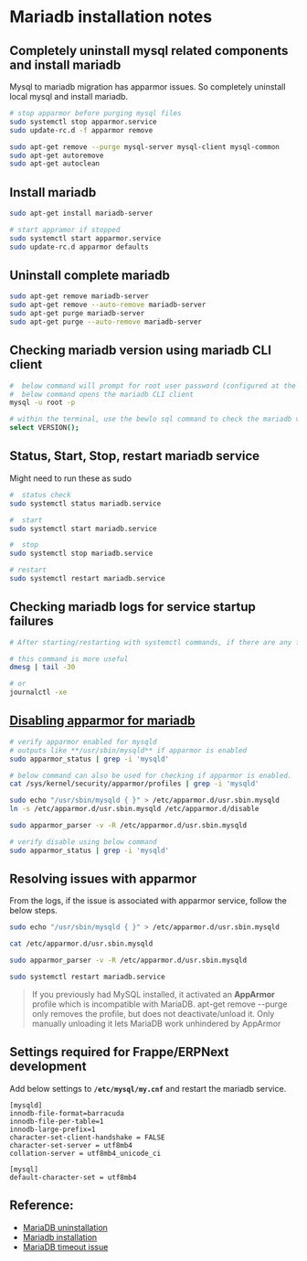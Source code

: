 # Mariadb installation notes

## Completely uninstall mysql related components and install mariadb
Mysql to mariadb migration has apparmor issues. So completely uninstall local mysql and install mariadb.
```Bash
# stop apparmor before purging mysql files
sudo systemctl stop apparmor.service
sudo update-rc.d -f apparmor remove

sudo apt-get remove --purge mysql-server mysql-client mysql-common
sudo apt-get autoremove
sudo apt-get autoclean
```

## Install mariadb
```Bash
sudo apt-get install mariadb-server

# start appramor if stopped
sudo systemctl start apparmor.service
sudo update-rc.d apparmor defaults
```

## Uninstall complete mariadb 
```Bash
sudo apt-get remove mariadb-server
sudo apt-get remove --auto-remove mariadb-server
sudo apt-get purge mariadb-server
sudo apt-get purge --auto-remove mariadb-server
```

## Checking mariadb version using mariadb CLI client
```Bash
#  below command will prompt for root user password (configured at the time of installation)
#  below command opens the mariadb CLI client
mysql -u root -p

# within the terminal, use the bewlo sql command to check the mariadb version.
select VERSION();
```

## Status, Start, Stop, restart mariadb service
Might need to run these as sudo
```Bash
#  status check
sudo systemctl status mariadb.service

#  start
sudo systemctl start mariadb.service

#  stop
sudo systemctl stop mariadb.service

# restart
sudo systemctl restart mariadb.service
```

## Checking mariadb logs for service startup failures
```Bash
# After starting/restarting with systemctl commands, if there are any failures, to look at the logs issue any of the below commands

# this command is more useful
dmesg | tail -30

# or 
journalctl -xe
```

## [Disabling apparmor for mariadb](https://www.cyberciti.biz/faq/ubuntu-linux-howto-disable-apparmor-commands/)
```Bash
# verify apparmor enabled for mysqld
# outputs like **/usr/sbin/mysqld** if apparmor is enabled
sudo apparmor_status | grep -i 'mysqld'

# below command can also be used for checking if apparmor is enabled.
cat /sys/kernel/security/apparmor/profiles | grep -i 'mysqld'

sudo echo "/usr/sbin/mysqld { }" > /etc/apparmor.d/usr.sbin.mysqld
ln -s /etc/apparmor.d/usr.sbin.mysqld /etc/apparmor.d/disable

sudo apparmor_parser -v -R /etc/apparmor.d/usr.sbin.mysqld

# verify disable using below command
sudo apparmor_status | grep -i 'mysqld'
```



## Resolving issues with apparmor
From the logs, if the issue is associated with apparmor service, follow the below steps.
```Bash
sudo echo "/usr/sbin/mysqld { }" > /etc/apparmor.d/usr.sbin.mysqld

cat /etc/apparmor.d/usr.sbin.mysqld

sudo apparmor_parser -v -R /etc/apparmor.d/usr.sbin.mysqld

sudo systemctl restart mariadb.service
```

> If you previously had MySQL installed, it activated an **AppArmor** profile which is incompatible with MariaDB. apt-get remove --purge only removes the profile, but does not deactivate/unload it. Only manually unloading it lets MariaDB work unhindered by AppArmor

## Settings required for Frappe/ERPNext development
Add below settings to **`/etc/mysql/my.cnf`** and restart the mariadb service.
```
[mysqld]
innodb-file-format=barracuda
innodb-file-per-table=1
innodb-large-prefix=1
character-set-client-handshake = FALSE
character-set-server = utf8mb4
collation-server = utf8mb4_unicode_ci

[mysql]
default-character-set = utf8mb4
```

## Reference:
* [MariaDB uninstallation](https://gist.github.com/clonn/248570e787e487472619eeea0dde4df2)
* [Mariadb installation](https://linuxize.com/post/how-to-install-mariadb-on-ubuntu-18-04/)
* [MariaDB timeout issue](https://stackoverflow.com/questions/40997257/mysql-service-fails-to-start-hangs-up-timeout-ubuntu-mariadb)